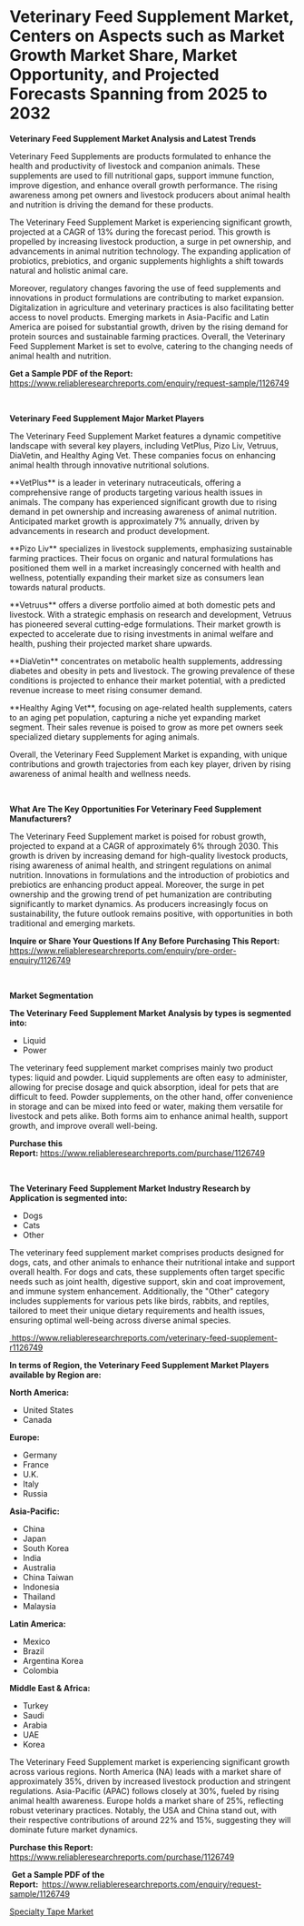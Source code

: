 <p><h1>Veterinary Feed Supplement Market, Centers on Aspects such as Market Growth Market Share, Market Opportunity, and Projected Forecasts Spanning from 2025 to 2032</h1></p><p><strong>Veterinary Feed Supplement Market Analysis and Latest Trends</strong></p>
<p><p>Veterinary Feed Supplements are products formulated to enhance the health and productivity of livestock and companion animals. These supplements are used to fill nutritional gaps, support immune function, improve digestion, and enhance overall growth performance. The rising awareness among pet owners and livestock producers about animal health and nutrition is driving the demand for these products.</p><p>The Veterinary Feed Supplement Market is experiencing significant growth, projected at a CAGR of 13% during the forecast period. This growth is propelled by increasing livestock production, a surge in pet ownership, and advancements in animal nutrition technology. The expanding application of probiotics, prebiotics, and organic supplements highlights a shift towards natural and holistic animal care.</p><p>Moreover, regulatory changes favoring the use of feed supplements and innovations in product formulations are contributing to market expansion. Digitalization in agriculture and veterinary practices is also facilitating better access to novel products. Emerging markets in Asia-Pacific and Latin America are poised for substantial growth, driven by the rising demand for protein sources and sustainable farming practices. Overall, the Veterinary Feed Supplement Market is set to evolve, catering to the changing needs of animal health and nutrition.</p></p>
<p><strong>Get a Sample PDF of the Report:&nbsp;</strong> <a href="https://www.reliableresearchreports.com/enquiry/request-sample/1126749?utm_campaign=3573&utm_medium=2&utm_source=Github&utm_content=ia&utm_term=04042025&utm_id=veterinary-feed-supplement">https://www.reliableresearchreports.com/enquiry/request-sample/1126749</a></p>
<p>&nbsp;</p>
<p><strong>Veterinary Feed Supplement Major Market Players</strong></p>
<p><p>The Veterinary Feed Supplement Market features a dynamic competitive landscape with several key players, including VetPlus, Pizo Liv, Vetruus, DiaVetin, and Healthy Aging Vet. These companies focus on enhancing animal health through innovative nutritional solutions.</p><p>**VetPlus** is a leader in veterinary nutraceuticals, offering a comprehensive range of products targeting various health issues in animals. The company has experienced significant growth due to rising demand in pet ownership and increasing awareness of animal nutrition. Anticipated market growth is approximately 7% annually, driven by advancements in research and product development.</p><p>**Pizo Liv** specializes in livestock supplements, emphasizing sustainable farming practices. Their focus on organic and natural formulations has positioned them well in a market increasingly concerned with health and wellness, potentially expanding their market size as consumers lean towards natural products.</p><p>**Vetruus** offers a diverse portfolio aimed at both domestic pets and livestock. With a strategic emphasis on research and development, Vetruus has pioneered several cutting-edge formulations. Their market growth is expected to accelerate due to rising investments in animal welfare and health, pushing their projected market share upwards.</p><p>**DiaVetin** concentrates on metabolic health supplements, addressing diabetes and obesity in pets and livestock. The growing prevalence of these conditions is projected to enhance their market potential, with a predicted revenue increase to meet rising consumer demand.</p><p>**Healthy Aging Vet**, focusing on age-related health supplements, caters to an aging pet population, capturing a niche yet expanding market segment. Their sales revenue is poised to grow as more pet owners seek specialized dietary supplements for aging animals.</p><p>Overall, the Veterinary Feed Supplement Market is expanding, with unique contributions and growth trajectories from each key player, driven by rising awareness of animal health and wellness needs.</p></p>
<p>&nbsp;</p>
<p><strong>What Are The Key Opportunities For Veterinary Feed Supplement Manufacturers?</strong></p>
<p><p>The Veterinary Feed Supplement market is poised for robust growth, projected to expand at a CAGR of approximately 6% through 2030. This growth is driven by increasing demand for high-quality livestock products, rising awareness of animal health, and stringent regulations on animal nutrition. Innovations in formulations and the introduction of probiotics and prebiotics are enhancing product appeal. Moreover, the surge in pet ownership and the growing trend of pet humanization are contributing significantly to market dynamics. As producers increasingly focus on sustainability, the future outlook remains positive, with opportunities in both traditional and emerging markets.</p></p>
<p><strong>Inquire or Share Your Questions If Any Before Purchasing This Report:</strong> <a href="https://www.reliableresearchreports.com/enquiry/pre-order-enquiry/1126749?utm_campaign=3573&utm_medium=2&utm_source=Github&utm_content=ia&utm_term=04042025&utm_id=veterinary-feed-supplement">https://www.reliableresearchreports.com/enquiry/pre-order-enquiry/1126749</a></p>
<p>&nbsp;</p>
<p><strong>Market Segmentation</strong></p>
<p><strong>The Veterinary Feed Supplement Market Analysis by types is segmented into:</strong></p>
<p><ul><li>Liquid</li><li>Power</li></ul></p>
<p><p>The veterinary feed supplement market comprises mainly two product types: liquid and powder. Liquid supplements are often easy to administer, allowing for precise dosage and quick absorption, ideal for pets that are difficult to feed. Powder supplements, on the other hand, offer convenience in storage and can be mixed into feed or water, making them versatile for livestock and pets alike. Both forms aim to enhance animal health, support growth, and improve overall well-being.</p></p>
<p><strong>Purchase this Report:&nbsp;</strong><a href="https://www.reliableresearchreports.com/purchase/1126749?utm_campaign=3573&utm_medium=2&utm_source=Github&utm_content=ia&utm_term=04042025&utm_id=veterinary-feed-supplement">https://www.reliableresearchreports.com/purchase/1126749</a></p>
<p>&nbsp;</p>
<p><strong>The Veterinary Feed Supplement Market Industry Research by Application is segmented into:</strong></p>
<p><ul><li>Dogs</li><li>Cats</li><li>Other</li></ul></p>
<p><p>The veterinary feed supplement market comprises products designed for dogs, cats, and other animals to enhance their nutritional intake and support overall health. For dogs and cats, these supplements often target specific needs such as joint health, digestive support, skin and coat improvement, and immune system enhancement. Additionally, the "Other" category includes supplements for various pets like birds, rabbits, and reptiles, tailored to meet their unique dietary requirements and health issues, ensuring optimal well-being across diverse animal species.</p></p>
<p><a href="https://www.reliableresearchreports.com/veterinary-feed-supplement-r1126749?utm_campaign=3573&utm_medium=2&utm_source=Github&utm_content=ia&utm_term=04042025&utm_id=veterinary-feed-supplement">&nbsp;https://www.reliableresearchreports.com/veterinary-feed-supplement-r1126749</a></p>
<p><strong>In terms of Region, the Veterinary Feed Supplement Market Players available by Region are:</strong></p>
<p>
    <p> <strong> North America: </strong>
        <ul>
            <li>United States</li>
            <li>Canada</li>
        </ul>
        </p> 
    <p> <strong> Europe: </strong>
        <ul>
            <li>Germany</li>
            <li>France</li>
            <li>U.K.</li>
            <li>Italy</li>
            <li>Russia</li>
        </ul>
        </p> 
    <p> <strong> Asia-Pacific: </strong>
        <ul>
            <li>China</li>
            <li>Japan</li>
            <li>South Korea</li>
            <li>India</li>
            <li>Australia</li>
            <li>China Taiwan</li>
            <li>Indonesia</li>
            <li>Thailand</li>
            <li>Malaysia</li>
        </ul>
        </p> 
    <p> <strong> Latin America: </strong>
        <ul>
            <li>Mexico</li>
            <li>Brazil</li>
            <li>Argentina Korea</li>
            <li>Colombia</li>
        </ul>
        </p> 
    <p> <strong> Middle East & Africa: </strong>
        <ul>
            <li>Turkey</li>
            <li>Saudi</li>
            <li>Arabia</li>
            <li>UAE</li>
            <li>Korea</li>
        </ul>
    </p>
    </p>
<p><p>The Veterinary Feed Supplement market is experiencing significant growth across various regions. North America (NA) leads with a market share of approximately 35%, driven by increased livestock production and stringent regulations. Asia-Pacific (APAC) follows closely at 30%, fueled by rising animal health awareness. Europe holds a market share of 25%, reflecting robust veterinary practices. Notably, the USA and China stand out, with their respective contributions of around 22% and 15%, suggesting they will dominate future market dynamics.</p></p>
<p><strong>Purchase this Report: </strong><a href="https://www.reliableresearchreports.com/purchase/1126749?utm_campaign=3573&utm_medium=2&utm_source=Github&utm_content=ia&utm_term=04042025&utm_id=veterinary-feed-supplement">https://www.reliableresearchreports.com/purchase/1126749</a></p>
<p>&nbsp;<strong>Get a Sample PDF of the Report:&nbsp;&nbsp;</strong><a href="https://www.reliableresearchreports.com/enquiry/request-sample/1126749?utm_campaign=3573&utm_medium=2&utm_source=Github&utm_content=ia&utm_term=04042025&utm_id=veterinary-feed-supplement">https://www.reliableresearchreports.com/enquiry/request-sample/1126749</a></p>
<p><strong></strong></p>
<p><p><a href="https://github.com/welidaeisya/Market-Research-Report-List-1/blob/main/specialty-tape-market.md?utm_campaign=3573&utm_medium=2&utm_source=Github&utm_content=ia&utm_term=04042025&utm_id=veterinary-feed-supplement">Specialty Tape Market</a></p></p>